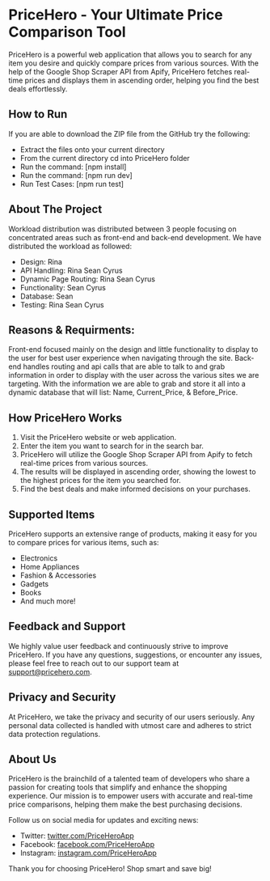 # PriceHero - Your Ultimate Price Comparison Tool

PriceHero is a powerful web application that allows you to search for any item you desire and quickly compare prices from various sources. With the help of the Google Shop Scraper API from Apify, PriceHero fetches real-time prices and displays them in ascending order, helping you find the best deals effortlessly.

## How to Run

If you are able to download the ZIP file from the GitHub try the following:
- Extract the files onto your current directory
- From the current directory cd into PriceHero folder
- Run the command: [npm install]
- Run the command: [npm run dev]
- Run Test Cases: [npm run test]

## About The Project

Workload distribution was distributed between 3 people focusing on concentrated areas such as front-end and back-end development.  We have distributed the workload as followed:
- Design: Rina
- API Handling: Rina Sean Cyrus
- Dynamic Page Routing: Rina Sean Cyrus
- Functionality: Sean Cyrus
- Database: Sean
- Testing: Rina Sean Cyrus

## Reasons & Requirments:
Front-end focused mainly on the design and little functionality to display to the user for best user experience when navigating through the site. Back-end handles routing and api calls that are able to talk to and grab information in order to display with the user across the various sites we are targeting. With the information we are able to grab and store it all into a dynamic database that will list: Name, Current_Price, & Before_Price.

## How PriceHero Works

1. Visit the PriceHero website or web application.
2. Enter the item you want to search for in the search bar.
3. PriceHero will utilize the Google Shop Scraper API from Apify to fetch real-time prices from various sources.
4. The results will be displayed in ascending order, showing the lowest to the highest prices for the item you searched for.
5. Find the best deals and make informed decisions on your purchases.

## Supported Items

PriceHero supports an extensive range of products, making it easy for you to compare prices for various items, such as:

- Electronics
- Home Appliances
- Fashion & Accessories
- Gadgets
- Books
- And much more!

## Feedback and Support

We highly value user feedback and continuously strive to improve PriceHero. If you have any questions, suggestions, or encounter any issues, please feel free to reach out to our support team at support@pricehero.com.

## Privacy and Security

At PriceHero, we take the privacy and security of our users seriously. Any personal data collected is handled with utmost care and adheres to strict data protection regulations.

## About Us

PriceHero is the brainchild of a talented team of developers who share a passion for creating tools that simplify and enhance the shopping experience. Our mission is to empower users with accurate and real-time price comparisons, helping them make the best purchasing decisions.

Follow us on social media for updates and exciting news:

- Twitter: [twitter.com/PriceHeroApp](link_to_your_twitter)
- Facebook: [facebook.com/PriceHeroApp](link_to_your_facebook)
- Instagram: [instagram.com/PriceHeroApp](link_to_your_instagram)

Thank you for choosing PriceHero! Shop smart and save big!

